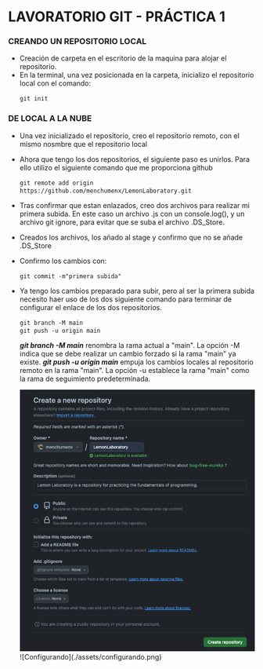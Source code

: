 # LAVORATORIO GIT - PRÁCTICA 1

### CREANDO UN REPOSITORIO LOCAL
  - Creación de carpeta en el escritorio de la maquina para alojar el repositorio.
  - En la terminal, una vez posicionada en la carpeta, inicializo el repositorio local con el comando:
    ```terminal
    git init
    ```
### DE LOCAL A LA NUBE
  - Una vez inicializado el repositorio, creo el repositorio remoto, con el mismo nosmbre que el repositorio local
  - Ahora que tengo los dos repositorios, el siguiente paso es unirlos. Para ello utilizo el siguiente comando que me proporciona github
    ```terminal
    git remote add origin https://github.com/menchumenx/LemonLaboratory.git
    ```
  - Tras confirmar que estan enlazados, creo dos archivos para realizar mi primera subida. En este caso un archivo .js con un console.log(), y un archivo git ignore, para evitar que se suba el archivo .DS_Store.
  - Creados los archivos, los añado al stage y confirmo que no se añade .DS_Store
  - Confirmo los cambios con:
    ```terminal
    git commit -m"primera subida"
    ```
  - Ya tengo los cambios preparado para subir, pero al ser la primera subida necesito haer uso de los dos siguiente comando para terminar de configurar el enlace de los dos repositorios.
    ```termianl
    git branch -M main
    git push -u origin main
    ```
    ***git branch -M main*** renombra la rama actual a "main". La opción -M indica que se debe realizar un cambio forzado si la rama "main" ya existe.
    ***git push -u origin main*** empuja los cambios locales al repositorio remoto en la rama "main". La opción -u establece la rama "main" como la rama de seguimiento predeterminada.

    <img src="./assets/creado_repo.png" alt="Creando repositorio en github">
    ![Configurando](./assets/configurando.png)


    
